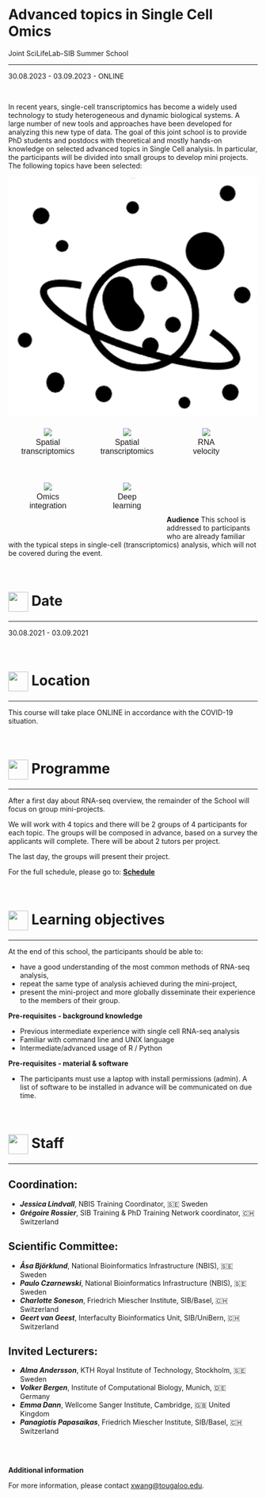 
# Advanced topics in Single Cell Omics
Joint SciLifeLab-SIB Summer School

***

30.08.2023 - 03.09.2023 - ONLINE

<br/>

In recent years, single-cell transcriptomics has become a widely used technology to study heterogeneous and dynamic biological systems. A large number of new tools and approaches have been developed for analyzing this new type of data.
The goal of this joint school is to provide PhD students and postdocs with theoretical and mostly hands-on knowledge on selected advanced topics in Single Cell analysis. In particular, the participants will be divided into small groups to develop mini projects. The following topics have been selected:

[![Spatial transcriptomics](logos/spatial_transcriptomics.png)](/BioinfoSummerSessions/project_spatial/README.html)


<div style="width:100%; height:150px; text-align: center">

  <a href="/BioinfoSummerSessions/project_spatial/README.md">
  <div class="zoom" style="width:150px;height:100px;padding:5px 5px;font-size:12pt;font-family:Helvetica;float:left;text-align:center;">
  <img border="0" height="100px" src="https://www.svgrepo.com/show/158264/schedule.svg"><br/>
  Spatial<br/>transcriptomics
  </div>
  </a>
  
  <a href="/BioinfoSummerSessions/project_spatial/README.md">
  <div class="zoom" style="width:150px;height:100px;padding:5px 5px;font-size:12pt;font-family:Helvetica;float:left;text-align:center;">
  <img border="0" height="100px" src="https://www.svgrepo.com/show/158264/schedule.svg"><br/>
  Spatial<br/>transcriptomics
  </div>
  </a>

  <a href="/BioinfoSummerSessions/project_velocity/README.md">
  <div class="zoom" style="width:150px;height:100px;padding:5px 5px;font-size:12pt;font-family:Helvetica;float:left;text-align:center;">
  <img border="0" height="100px"  src="https://www.svgrepo.com/show/158264/schedule.svg"><br/>
  RNA<br/>velocity
  </div>
  </a>

  <a href="BioinfoSummerSessions/project_omics/README.md">
  <div class="zoom" style="width:150px;height:100px;padding:5px 5px;font-size:12pt;font-family:Helvetica;float:left;text-align:center;">
  <img border="0" height="100px"  src="https://www.svgrepo.com/show/158264/schedule.svg"><br/>
  Omics<br/>integration
  </div>
  </a>

  <a href="BioinfoSummerSessions/project_dnn/README.md">
  <div class="zoom" style="width:150px;height:100px;padding:5px 5px;font-size:12pt;font-family:Helvetica;float:left;text-align:center;">
  <img border="0" height="100px" src="https://www.svgrepo.com/show/158264/schedule.svg"><br/>
  Deep<br/>learning
  </div>
  </a>

</div>

<br/>

**Audience**
This school is addressed to participants who are already familiar with the typical steps in single-cell (transcriptomics) analysis, which will not be covered during the event.

<br/>

# <img border="0" src="https://www.svgrepo.com/show/20800/event-date-and-time-symbol.svg" width="40" height="40" style="vertical-align:middle;"> Date

***

30.08.2021 - 03.09.2021

<br/>

# <img border="0" src="https://www.svgrepo.com/show/4199/placeholder-on-a-map.svg" width="40" height="40" style="vertical-align:middle;"> Location

***

This course will take place ONLINE in accordance with the COVID-19 situation.


<br/>

# <img border="0" src="https://www.svgrepo.com/show/158264/schedule.svg" width="40" height="40" style="vertical-align:middle;"> Programme

***

After a first day about RNA-seq overview, the remainder of the School will focus on group mini-projects.

We will work with 4 topics and there will be 2 groups of 4 participants for each topic. The groups will be composed in advance, based on a survey the applicants will complete. There will be about 2 tutors per project.

The last day, the groups will present their project.

For the full schedule, please go to: **[Schedule](schedule.md)**

<br/>

# <img border="0" src="https://www.svgrepo.com/show/410/list.svg" width="40" height="40" style="vertical-align:middle;"> Learning objectives

***

At the end of this school, the participants should be able to:
- have a good understanding of the most common methods of RNA-seq analysis,
- repeat the same type of analysis achieved during the mini-project,
- present the mini-project and more globally disseminate their experience to the members of their group.


**Pre-requisites - background knowledge**
- Previous intermediate experience with single cell RNA-seq analysis
- Familiar with command line and UNIX language
- Intermediate/advanced usage of R / Python

**Pre-requisites - material & software**
- The participants must use a laptop with install permissions (admin). A list of software to be installed in advance will be communicated on due time.


<br/>

# <img border="0" src="https://www.svgrepo.com/show/38706/group-of-people.svg" width="40" height="40" style="vertical-align:middle;"> Staff

***

## Coordination:

- __*Jessica Lindvall*__, NBIS Training Coordinator, 🇸🇪 Sweden
- __*Grégoire Rossier*__, SIB Training & PhD Training Network coordinator, 🇨🇭 Switzerland

## Scientific Committee:

- __*Åsa Björklund*__, National Bioinformatics Infrastructure (NBIS), 🇸🇪 Sweden
- __*Paulo Czarnewski*__, National Bioinformatics Infrastructure (NBIS), 🇸🇪 Sweden
- __*Charlotte Soneson*__, Friedrich Miescher Institute, SIB/Basel, 🇨🇭 Switzerland
- __*Geert van Geest*__, Interfaculty Bioinformatics Unit, SIB/UniBern, 🇨🇭 Switzerland

## Invited Lecturers:

- __*Alma Andersson*__, KTH Royal Institute of Technology, Stockholm, 🇸🇪 Sweden
- __*Volker Bergen*__, Institute of Computational Biology, Munich, 🇩🇪 Germany
- __*Emma Dann*__, Wellcome Sanger Institute, Cambridge, 🇬🇧 United Kingdom
- __*Panagiotis Papasaikas*__, Friedrich Miescher Institute, SIB/Basel, 🇨🇭 Switzerland


<br/>
<br/>

**Additional information**

For more information, please contact [xwang@tougaloo.edu](mailto://xwang@tougaloo.edu).
